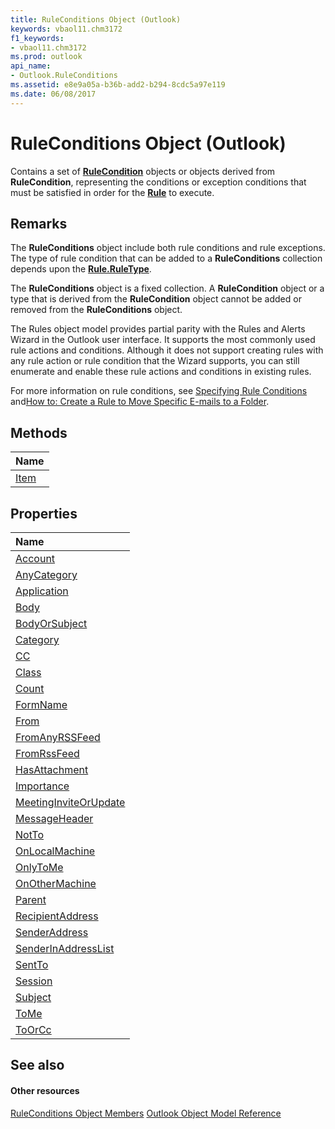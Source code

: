 ```yaml
---
title: RuleConditions Object (Outlook)
keywords: vbaol11.chm3172
f1_keywords:
- vbaol11.chm3172
ms.prod: outlook
api_name:
- Outlook.RuleConditions
ms.assetid: e8e9a05a-b36b-add2-b294-8cdc5a97e119
ms.date: 06/08/2017
---
```



# RuleConditions Object (Outlook)

Contains a set of  **[RuleCondition](http://msdn.microsoft.com/library/e03f91c2-2c08-b036-104a-d6246f28bc2d%28Office.15%29.aspx)** objects or objects derived from **RuleCondition**, representing the conditions or exception conditions that must be satisfied in order for the **[Rule](Outlook.Rule.md)** to execute.


## Remarks

The  **RuleConditions** object include both rule conditions and rule exceptions. The type of rule condition that can be added to a **RuleConditions** collection depends upon the **[Rule.RuleType](http://msdn.microsoft.com/library/6ae3ca3c-860e-9cbd-d0d0-c36039b54c39%28Office.15%29.aspx)**.

The  **RuleConditions** object is a fixed collection. A **RuleCondition** object or a type that is derived from the **RuleCondition** object cannot be added or removed from the **RuleConditions** object.

The Rules object model provides partial parity with the Rules and Alerts Wizard in the Outlook user interface. It supports the most commonly used rule actions and conditions. Although it does not support creating rules with any rule action or rule condition that the Wizard supports, you can still enumerate and enable these rule actions and conditions in existing rules. 

For more information on rule conditions, see [Specifying Rule Conditions](http://msdn.microsoft.com/library/812c131a-fe23-1b8b-5e2d-9459d7102630%28Office.15%29.aspx) and[How to: Create a Rule to Move Specific E-mails to a Folder](http://msdn.microsoft.com/library/e72fa307-8224-c2d2-1318-a18cd8e9f22f%28Office.15%29.aspx).


## Methods



|**Name**|
|:-----|
|[Item](http://msdn.microsoft.com/library/2fc986a5-e77a-e8c9-b8bf-4af85720a771%28Office.15%29.aspx)|

## Properties



|**Name**|
|:-----|
|[Account](http://msdn.microsoft.com/library/9e1ecf7d-b832-e657-92df-42bb28f5d924%28Office.15%29.aspx)|
|[AnyCategory](http://msdn.microsoft.com/library/b174ad44-570b-fa6f-1abc-452929dd2154%28Office.15%29.aspx)|
|[Application](http://msdn.microsoft.com/library/c8e620fa-eff1-4e21-e547-a3bc690cf853%28Office.15%29.aspx)|
|[Body](http://msdn.microsoft.com/library/b962167e-b1d6-045c-79b7-0ba4c96b123c%28Office.15%29.aspx)|
|[BodyOrSubject](http://msdn.microsoft.com/library/ced8a26a-9a54-d1f4-18f6-dd52a8203892%28Office.15%29.aspx)|
|[Category](http://msdn.microsoft.com/library/f1131bf8-4752-4e93-c68d-73c0511d22da%28Office.15%29.aspx)|
|[CC](http://msdn.microsoft.com/library/0475c994-4887-f268-d7f7-46b3c4e7186c%28Office.15%29.aspx)|
|[Class](http://msdn.microsoft.com/library/d4072c77-2906-e26c-5d1a-a88969a95262%28Office.15%29.aspx)|
|[Count](http://msdn.microsoft.com/library/7950c105-4528-40aa-f263-b800a68ae1ad%28Office.15%29.aspx)|
|[FormName](http://msdn.microsoft.com/library/9f292443-1af7-500e-2959-1fce4c7d4824%28Office.15%29.aspx)|
|[From](http://msdn.microsoft.com/library/3ebda0d0-ba44-95c6-ed02-a9c6acbf1f1c%28Office.15%29.aspx)|
|[FromAnyRSSFeed](http://msdn.microsoft.com/library/df580ca7-ee2f-9c3a-ebc7-ca35528554cd%28Office.15%29.aspx)|
|[FromRssFeed](http://msdn.microsoft.com/library/ef312495-4d65-bb89-c543-59c5473171ff%28Office.15%29.aspx)|
|[HasAttachment](http://msdn.microsoft.com/library/d480c5ff-2313-f428-88b6-0cf52ffb4003%28Office.15%29.aspx)|
|[Importance](http://msdn.microsoft.com/library/619fc6e3-7a4e-dc00-9108-857d383f460e%28Office.15%29.aspx)|
|[MeetingInviteOrUpdate](http://msdn.microsoft.com/library/0204dfdb-bf93-db11-3550-3b23fdec47c9%28Office.15%29.aspx)|
|[MessageHeader](http://msdn.microsoft.com/library/311f8834-f12b-50db-1f0d-00d6ebed7e9d%28Office.15%29.aspx)|
|[NotTo](http://msdn.microsoft.com/library/9889e503-05cd-ebf8-40e0-358327798b6a%28Office.15%29.aspx)|
|[OnLocalMachine](http://msdn.microsoft.com/library/747de02c-d76d-9da3-c582-50719e618eb4%28Office.15%29.aspx)|
|[OnlyToMe](http://msdn.microsoft.com/library/208e7bc4-2938-ecc8-7af5-9e3e256fe5b1%28Office.15%29.aspx)|
|[OnOtherMachine](http://msdn.microsoft.com/library/03d96697-5978-8a0c-7356-dfe721f5b05d%28Office.15%29.aspx)|
|[Parent](http://msdn.microsoft.com/library/0f0b6104-0bb1-404c-eae3-6881d80dc690%28Office.15%29.aspx)|
|[RecipientAddress](http://msdn.microsoft.com/library/1b8f361e-0481-75dc-e66e-2bc69228773a%28Office.15%29.aspx)|
|[SenderAddress](http://msdn.microsoft.com/library/6e5eb1cc-385f-b1b2-aea7-12629cc31030%28Office.15%29.aspx)|
|[SenderInAddressList](http://msdn.microsoft.com/library/bf836af6-fd72-d77d-dfbe-90a8038188a6%28Office.15%29.aspx)|
|[SentTo](http://msdn.microsoft.com/library/54039c2f-b2a5-2878-84c0-b129b4ce96fa%28Office.15%29.aspx)|
|[Session](http://msdn.microsoft.com/library/0a214009-1bd1-9631-a80c-e942680ae878%28Office.15%29.aspx)|
|[Subject](http://msdn.microsoft.com/library/d6d51efb-9eec-0c07-ca8f-616791822f91%28Office.15%29.aspx)|
|[ToMe](http://msdn.microsoft.com/library/c1b4a68a-64da-c0e8-00a7-11f49f995934%28Office.15%29.aspx)|
|[ToOrCc](http://msdn.microsoft.com/library/28a34223-e47d-3843-4648-fe757568d406%28Office.15%29.aspx)|

## See also


#### Other resources


[RuleConditions Object Members](http://msdn.microsoft.com/library/b2af6ebf-f9f8-8106-20a3-1725c3b78174%28Office.15%29.aspx)
[Outlook Object Model Reference](http://msdn.microsoft.com/library/73221b13-d8d8-99b8-3394-b95dbbfd5ddc%28Office.15%29.aspx)
